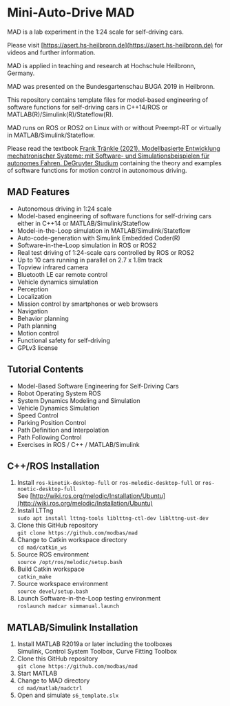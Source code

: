 # Mini-Auto-Drive MAD
MAD is a lab experiment in the 1:24 scale for self-driving cars.

Please visit [https://asert.hs-heilbronn.de](https://asert.hs-heilbronn.de)
for videos and further information.

MAD is applied in teaching and research at Hochschule Heilbronn, Germany.

MAD was presented on the Bundesgartenschau BUGA 2019 in Heilbronn.

This repository contains template files for model-based engineering of
software functions for self-driving cars in C++14/ROS or
MATLAB(R)/Simulink(R)/Stateflow(R).

MAD runs on ROS or ROS2 on Linux with or without Preempt-RT or
virtually in MATLAB/Simulink/Stateflow.

Please read the textbook
[Frank Tränkle (2021). Modellbasierte Entwicklung mechatronischer Systeme:
mit Software- und Simulationsbeispielen für autonomes
Fahren. DeGruyter Studium](https://www.degruyter.com/document/doi/10.1515/9783110723526/html) containing the theory and examples of
software functions for motion control in autonomous driving.

## MAD Features
* Autonomous driving in 1:24 scale
* Model-based engineering of software functions for self-driving cars
  either in C++14 or MATLAB/Simulink/Stateflow
* Model-in-the-Loop simulation in MATLAB/Simulink/Stateflow
* Auto-code-generation with Simulink Embedded Coder(R)
* Software-in-the-Loop simulation in ROS or ROS2
* Real test driving of 1:24-scale cars controlled by ROS or ROS2
* Up to 10 cars running in parallel on 2.7 x 1.8m track
* Topview infrared camera
* Bluetooth LE car remote control
* Vehicle dynamics simulation
* Perception
* Localization
* Mission control by smartphones or web browsers
* Navigation
* Behavior planning
* Path planning
* Motion control
* Functional safety for self-driving
* GPLv3 license

## Tutorial Contents
* Model-Based Software Engineering for Self-Driving Cars
* Robot Operating System ROS
* System Dynamics Modeling and Simulation
* Vehicle Dynamics Simulation
* Speed Control
* Parking Position Control
* Path Definition and Interpolation
* Path Following Control
* Exercises in ROS / C++ / MATLAB/Simulink

## C++/ROS Installation
1. Install `ros-kinetik-desktop-full` or `ros-melodic-desktop-full` or `ros-noetic-desktop-full`<br/>
See [http://wiki.ros.org/melodic/Installation/Ubuntu](http://wiki.ros.org/melodic/Installation/Ubuntu)
2. Install LTTng<br/>
`sudo apt install lttng-tools liblttng-ctl-dev liblttng-ust-dev`
3. Clone this GitHub repository<br/>
`git clone https://github.com/modbas/mad`
4. Change to Catkin workspace directory<br/>
`cd mad/catkin_ws`
5. Source ROS environment<br/>
`source /opt/ros/melodic/setup.bash`
6. Build Catkin workspace<br/>
`catkin_make`
7. Source workspace environment<br/>
`source devel/setup.bash`
8. Launch Software-in-the-Loop testing environment<br/>
`roslaunch madcar simmanual.launch`

## MATLAB/Simulink Installation
1. Install MATLAB R2019a or later including the toolboxes<br/>
Simulink, Control System Toolbox, Curve Fitting Toolbox
2. Clone this GitHub repository<br/>
`git clone https://github.com/modbas/mad`
3. Start MATLAB
4. Change to MAD directory<br/>
`cd mad/matlab/madctrl`
5. Open and simulate `s6_template.slx`
